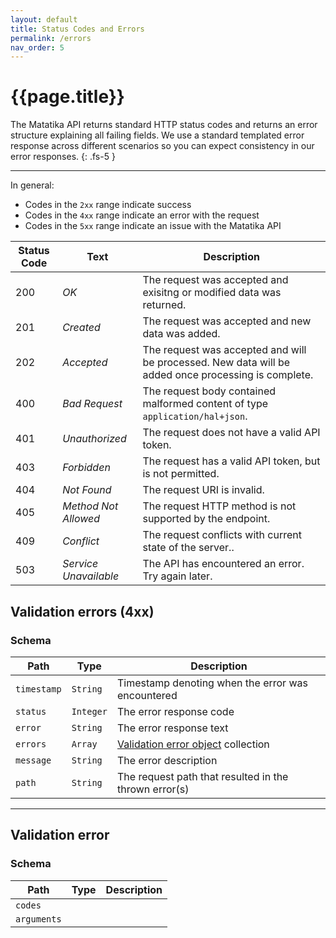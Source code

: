 ```yaml
---
layout: default
title: Status Codes and Errors
permalink: /errors
nav_order: 5
---
```


# {{page.title}}

The Matatika API returns standard HTTP status codes and returns an error structure explaining all failing fields.  We use a standard templated error response across different scenarios so you can expect consistency in our error responses.
{: .fs-5 }

---

In general:
- Codes in the `2xx` range indicate success
- Codes in the `4xx` range indicate an error with the request
- Codes in the `5xx` range indicate an issue with the Matatika API

Status Code | Text | Description
----------- | ---- | -----------
200 | *OK* | The request was accepted and exisitng or modified data was returned.
201 | *Created* | The request was accepted and new data was added.
202 | *Accepted* | The request was accepted and will be processed. New data will be added once processing is complete.
400 | *Bad Request* | The request body contained malformed content of type `application/hal+json`.
401 | *Unauthorized* | The request does not have a valid API token.
403 | *Forbidden* | The request has a valid API token, but is not permitted.
404 | *Not Found* | The request URI is invalid.
405 | *Method Not Allowed* | The request HTTP method is not supported by the endpoint.
409 | *Conflict* | The request conflicts with current state of the server..
503 | *Service Unavailable* | The API has encountered an error. Try again later.



## Validation errors (4xx)
### Schema

Path | Type | Description
---- | ---- | -----------
`timestamp` | `String` | Timestamp denoting when the error was encountered
`status` | `Integer` | The error response code
`error` | `String` | The error response text
`errors` | `Array` | [Validation error object](#validation-error) collection
`message` | `String` | The error description
`path` | `String` | The request path that resulted in the thrown error(s)

---

## Validation error
### Schema

Path | Type | Description
---- | ---- | -----------
`codes` |  |
`arguments` |  |

